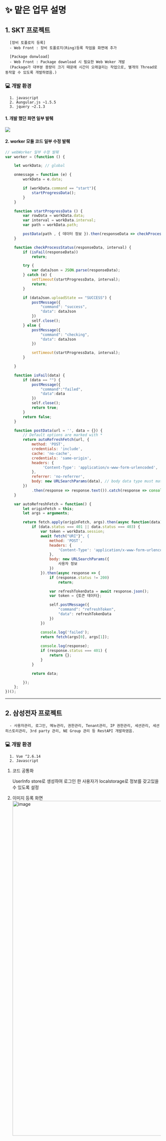 <h1>✨ 맡은 업무 설명</h1>
<h2> 1. SKT 프로젝트 </h2>
      
      [장비 토폴로지 등록]
      - Web Front : 장비 토폴로지(Ring)등록 작업을 화면에 추가

      [Package donwload]
      - Web Front : Package download 시 필요한 Web Woker 개발
      (Package가 대부분 용량이 크기 때문에 시간이 오래걸리는 작업으로, 별개의 Thread로 동작할 수 있도록 개발하였음.)
      
<h3> 💻 개발 환경 </h3>

      1. javascript
      2. Aungular.js ~1.5.5
      3. jquery ~2.1.3

<h4>1. 개발 했던 화면 일부 발췌</h4>
<image src="https://github.com/user-attachments/assets/3e744fc6-e574-47f8-ad69-4db8b4be408f"/>

<h4> 2. worker 모듈 코드 일부 수정 발췌</h4>

```javascript
// webWorker 일부 수정 발췌
var worker = (function () {

    let workData; // global

    onmessage = function (e) {
        workData = e.data;

        if (workData.command == "start"){
            startProgressData();
        }
    }

    function startProgressData () {
        var rowData = workData.data;
        var interval = workData.interval;
        var path = workData.path;

        postData(path , { 데이터 정보 }).then(responseData => checkProcessStatus(responseData, interval))
    }

    function checkProcessStatus(responseData, interval) {
        if (isFail(responseData))
            return;

        try {
            var dataJson = JSON.parse(responseData);
        } catch (e) {
            setTimeout(startProgressData, interval);
            return;
        }

        if (dataJson.uploadState == "SUCCESS") {
            postMessage({
                "command": "success",
                "data": dataJson
            })
            self.close();
        } else {
            postMessage({
                "command": "checking",
                "data": dataJson
            })

            setTimeout(startProgressData, interval);
        }

    }

    function isFail(data) {
        if (data == "") {
            postMessage({
                "command":"failed",
                "data":data
            })
            self.close();
            return true;
        }
        return false;
    }

    function postData(url = '', data = {}) {
        // Default options are marked with *
        return autoRefreshFetch(url, {
            method: 'POST',
            credentials: 'include',
            cache: 'no-cache',
            credentials: 'same-origin',
            headers: {
                 'Content-Type': 'application/x-www-form-urlencoded',
            },
            referrer: 'no-referrer',
            body: new URLSearchParams(data), // body data type must match "Content-Type" header
        })
            .then(response => response.text()).catch(response => console.log(response)); // parses JSON response into native JavaScript objects
    }

    var autoRefreshFetch = function() {
        let originFetch = this;
        let args = arguments;

        return fetch.apply(originFetch, args).then(async function(data) {
            if (data.status === 401 || data.status === 403) {
                var token = workData.session;
                await fetch("URI"}", {
                    method: 'POST',
                    headers: {
                        'Content-Type': 'application/x-www-form-urlencoded',
                    },
                    body: new URLSearchParams({
                        사용자 정보
                    })
                }).then(async response => {
                    if (response.status != 200)
                        return;

                    var refreshTokenData = await response.json();
                    var token = {토큰 데이터};

                    self.postMessage({
                        "command": "refreshToken",
                        "data": refreshTokenData
                    })
                })

                console.log('failed');
                return fetch(args[0], args[1]);
                
                console.log(response);
                if (response.status === 401) {
                    return {};
                }
            }

            return data;

        });
    };
})();
```


--------------
<h2> 2. 삼성전자 프로젝트</h2>

      - 사용자관리, 로그인, 메뉴관리, 권한관리, Tenant관리, IP 권한관리, 세션관리, 세션 히스토리관리, 3rd party 관리, NE Group 관리 등 RestAPI 개발하였음.
      
<h3> 💻 개발 환경 </h3>

      1. Vue ^2.6.14
      2. Javascript

1. 코드 공통화

    UserInfo store로 생성하여 로그인 한 사용자가 localstorage로 정보를 갖고있을 수 있도록 설정
   
2. 이미지 등록 화면
   <img width="1079" alt="image" src="https://github.com/user-attachments/assets/ecca7975-bc5f-42c1-93d4-43726166a158">



